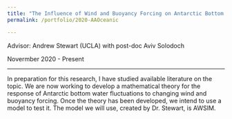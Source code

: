 ```yaml
---
title: "The Influence of Wind and Buoyancy Forcing on Antarctic Bottom Water Export"
permalink: /portfolio/2020-AAOceanic

---
```

Advisor: Andrew Stewart (UCLA) with post-doc Aviv Solodoch

Novermber 2020 - Present

---
In preparation for this research, I have studied available literature on the topic. We are now working to develop a mathematical theory for the response of Antarctic bottom water fluctuations to changing wind and buoyancy forcing. Once the theory has been developed, we intend to use a model to test it. The model we will use, created by Dr. Stewart, is AWSIM.